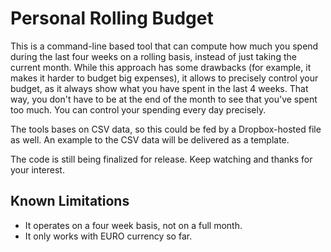 # Personal Rolling Budget

This is a command-line based tool that can compute how much you spend during the
last four weeks on a rolling basis, instead of just taking the current month.
While this approach has some drawbacks (for example, it makes it harder to
budget big expenses), it allows to precisely control your budget, as it always show what you have spent in the last 4 weeks. That way, you don't have to be
at the end of the month to see that you've spent too much. You can control your
spending every day precisely.

The tools bases on CSV data, so this could be fed by a Dropbox-hosted file as
well. An example to the CSV data will be delivered as a template.

The code is still being finalized for release. Keep watching and thanks for
your interest.

## Known Limitations

- It operates on a four week basis, not on a full month.
- It only works with EURO currency so far.
